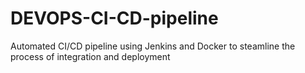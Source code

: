 # DEVOPS-CI-CD-pipeline
Automated CI/CD pipeline using Jenkins and Docker to steamline the process of integration and deployment 
